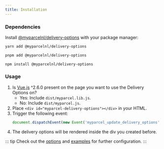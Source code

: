 ```yaml
---
title: Installation
---
```


### Dependencies

Install [@myparcelnl/delivery-options] with your package manager:

<CodeGroup id="npm">
  <CodeGroupItem title="yarn">

```bash
yarn add @myparcelnl/delivery-options
```

  </CodeGroupItem>
  <CodeGroupItem title="pnpm">

```bash
pnpm add @myparcelnl/delivery-options
```

  </CodeGroupItem>
  <CodeGroupItem title="npm">

```bash
npm install @myparcelnl/delivery-options
```

  </CodeGroupItem>
</CodeGroup>

### Usage

1. Is [Vue.js](https://vuejs.org/) ^2.6.0 present on the page you want to use
   the Delivery Options on?
    - Yes: Include `dist/myparcel.lib.js`.
    - No: Include `dist/myparcel.js`.
2. Place `<div id="myparcel-delivery-options"></div>` in your HTML.
3. Trigger the following event:
   ```js
   document.dispatchEvent(new Event('myparcel_update_delivery_options'));
   ```
4. The delivery options will be rendered inside the div you created before.

::: tip
Check out the [options] and [examples] for further configuration.
:::

[@myparcelnl/delivery-options]: https://www.npmjs.com/package/@myparcel/delivery-options

[options]: /documentation/60.delivery-options/09.options.html

[examples]: /documentation/60.delivery-options/10.usage-examples.html
